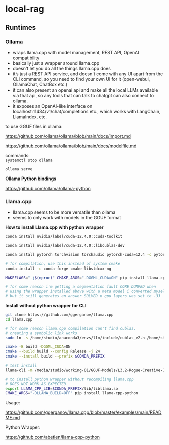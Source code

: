 # local-rag

## Runtimes


### Ollama

- wraps llama.cpp with model management, REST API, OpenAI compatibility
- basically just a wrapper around llama.cpp
- doesn't let you do all the things llama.cpp does
- it’s just a REST API service, and doesn't come with any UI apart from the CLI command, so you need to find your own UI for it (open-webui, OllamaChat, ChatBox etc.)
- it can also present an openai api and make all the local LLMs available via that api, so any tools that can talk to chatgpt can also connect to ollama.
- it exposes an OpenAI-like interface on localhost:11434/v1/chat/completions etc., which works with LangChain, LlamaIndex, etc.

to use GGUF files in ollama:

https://github.com/ollama/ollama/blob/main/docs/import.md

https://github.com/ollama/ollama/blob/main/docs/modelfile.md

commands:  
`systemctl stop ollama`

`ollama serve`

**Ollama Python bindings**

https://github.com/ollama/ollama-python


### Llama.cpp

- llama.cpp seems to be more versatile than ollama
- seems to only work with models in the GGUF format

**How to install Llama.cpp with python wrapper**

```bash
conda install nvidia/label/cuda-12.4.0::cuda-toolkit

conda install nvidia/label/cuda-12.4.0::libcublas-dev

conda install pytorch torchvision torchaudio pytorch-cuda=12.4 -c pytorch -c nvidia

# for compilation, use this instead of system cmake
conda install -c conda-forge cmake libstdcxx-ng

MAKEFLAGS="-j$(nproc)" CMAKE_ARGS="-DGGML_CUDA=ON" pip install llama-cpp-python --force-reinstall --upgrade --no-cache-dir --verbose

# for some reason i'm getting a segmentation fault CORE DUMPED when 
# using the wrapper installed above with a meta model i converted myself
# but it still generates an answer SOLVED n_gpu_layers was set to -33
```

**Install without python wrapper for CLI**

```bash
git clone https://github.com/ggerganov/llama.cpp
cd llama.cpp

# for some reason llama.cpp compilation can't find cublas, 
# creating a symbolic link works
sudo ln -s /home/studio/anaconda3/envs/llm/include/cublas_v2.h /home/studio/anaconda3/envs/llm/targets/x86_64-linux/include/cublas_v2.h

cmake -B build -DGGML_CUDA=ON
cmake --build build --config Release -j 24
cmake --install build --prefix $CONDA_PREFIX

# test install
llama-cli -m /media/studio/working-01/GGUF-Models/L3.2-Rogue-Creative-Instruct-Uncensored-Abliterated-7B-D_AU-Q8_0.gguf -p "i am" -ngl 32 --temp 1.5 --repeat-penalty 1.5 -n 128

# to install python wrapper without recompiling llama.cpp
# DOES NOT WORK AS EXPECTED
export LLAMA_CPP_LIB=$CONDA_PREFIX/lib/libllama.so
CMAKE_ARGS="-DLLAMA_BUILD=OFF" pip install llama-cpp-python
```

Usage:

https://github.com/ggerganov/llama.cpp/blob/master/examples/main/README.md

Python Wrapper:

https://github.com/abetlen/llama-cpp-python